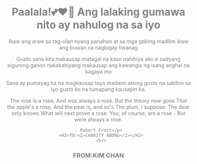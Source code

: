 <!DOCTYPE html>
<html lang="en">
<head>
<meta charset="UTF-8">
<meta name="viewport" content="width=device-width, initial-scale=0.9">
<title>System Error</title>
<style>
  body { background-color: Black and White ; color: grey ; text-align: center; margin-top: 20%; font-NotoSans-Bold: 'Courier New', monospace; }
  .blink { animation: blinker 5s linear infinite; }
  @keyframes blinker { 50% { opacity: 0; } }
</style>
</head>
<body>
  <h1 class="blink">Paalala!💕❤️🥰 Ang lalaking gumawa nito ay nahulog na sa iyo</h1>
  <p> Ikaw ang araw sa tag-ulan nyang panahon at sa mga gabing madilim ikaw ang buwan na nagbigay liwanag</p>

  <p> Gusto sana kita makausap matagal na kaso nahihiya ako e sadyang sigurong ganon nakakahiyang makausap ang kawangis ng isang anghel na kagaya mo</p>
  <p> Sana ay pumayag ka na magkausap tayo madami akong gusto na sabihin sa iyo gusto ko na tumapang kausapin ka.</p>
 <p> 

The rose is a rose,
And was always a rose.
But the theory now goes
That the apple's a rose,
And the pear is, and so's
The plum, I suppose.
The dear only knows
What will next prove a rose.
You, of course, are a rose -
But were always a rose. 

    - Robert Frost</p>
      <H2>TO:<I>CHARITY ABONG</I></H2>
      <br>
<H3>FROM:KIM CHAN</H3>

</body>
</html>


